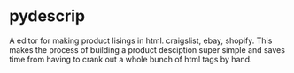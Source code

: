 # pydescrip
A editor for making product lisings in html.
craigslist, ebay, shopify. This makes the process of building a product desciption super simple and saves time from having to crank out a whole bunch of html tags by hand. 
